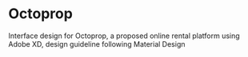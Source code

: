 # Octoprop
Interface design for Octoprop, a proposed online rental platform using Adobe XD, design guideline following Material Design

